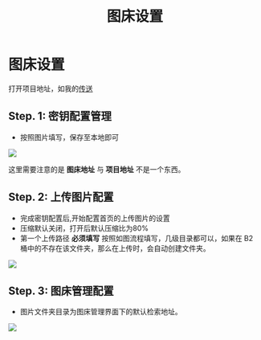 ﻿---
lang: zh-cn
title: 图床设置
description: 待定
---
# 图床设置

打开项目地址，如我的[传送](https://blazeb2.mr90.cf/#/setting?id=1)

## Step. 1: 密钥配置管理

- 按照图片填写，保存至本地即可

![](https://cloud.mr90.top/hexo/api/b78be59a-7608-4601-976e-7abe8c27e52c.png)

这里需要注意的是 **图床地址** 与 **项目地址** 不是一个东西。

## Step. 2: 上传图片配置

- 完成密钥配置后,开始配置首页的上传图片的设置
- 压缩默认关闭，打开后默认压缩比为80% 
- 第一个上传路径 **必须填写** 按照如图流程填写，几级目录都可以，如果在 B2 桶中的不存在该文件夹，那么在上传时，会自动创建文件夹。

![](https://cloud.mr90.top/hexo/api/49d81a6b-ea0e-4987-b50d-2db41d4586c4.png)

## Step. 3: 图床管理配置

- 图片文件夹目录为图床管理界面下的默认检索地址。

![](https://cloud.mr90.top/hexo/api/dc8a54e2-d757-41a3-8e3c-1f3316c7c5cf.png)